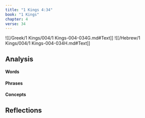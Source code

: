 ```yaml
---
title: "1 Kings 4:34"
book: "1 Kings"
chapter: 4
verse: 34
---
```

![[/Greek/1 Kings/004/1 Kings-004-034G.md#Text]]
![[/Hebrew/1 Kings/004/1 Kings-004-034H.md#Text]]

## Analysis

#### Words

#### Phrases

#### Concepts

## Reflections
